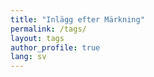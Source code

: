 ```yaml
---
title: "Inlägg efter Märkning"
permalink: /tags/
layout: tags
author_profile: true
lang: sv
---
```

